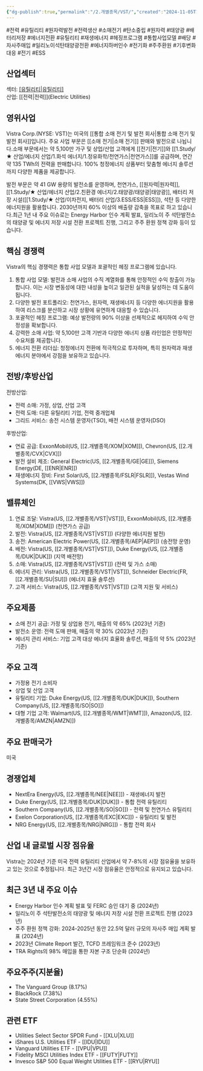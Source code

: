 ```yaml
---
{"dg-publish":true,"permalink":"/2.개별종목/VST/","created":"2024-11-05T14:49:04.251+09:00","updated":"2025-07-29T21:37:05.370+09:00"}
---
```


#전력 #유틸리티 #원자력발전 #전력생산 #소매전기 #탄소중립 #원자력 #태양광 #배터리저장 #에너지전환 #유틸리티 #재생에너지 #헤징프로그램 #통합사업모델 #배당 #자사주매입 #일리노이석탄태양광전환 #에너지하버인수 #전기화 #주주환원 #기후변화대응 #전기 #ESS 


## 산업섹터

섹터: [[유틸리티\|유틸리티]](Utilities)  
산업: [[전력\|전력]](Electric Utilities)

## 영위사업

Vistra Corp.(NYSE: VST)는 미국의 [[통합 소매 전기 및 발전 회사\|통합 소매 전기 및 발전 회사]]입니다. 주요 사업 부문은 [[소매 전기\|소매 전기]] 판매와 발전으로 나뉩니다.소매 부문에서는 약 5,100만 가구 및 상업/산업 고객에게 [[전기\|전기]]와 [[1.Study/★ 산업/에너지 산업/1.화석 에너지/1.정유화학/천연가스\|천연가스]]를 공급하며, 연간 약 135 TWh의 전력을 판매합니다. 100% 청정에너지 상품부터 맞춤형 에너지 솔루션까지 다양한 제품을 제공합니다.

발전 부문은 약 41 GW 용량의 발전소를 운영하며, 천연가스, [[원자력\|원자력]], [[1.Study/★ 산업/에너지 산업/2.친환경 에너지/2.태양광/태양광\|태양광]], 배터리 저장 시설([[1.Study/★ 산업/이차전지, 배터리 산업/3.ESS/ESS\|ESS]]), 석탄 등 다양한 에너지원을 활용합니다. 2030년까지 60% 이상의 배출량 감축을 목표로 하고 있습니다.최근 1년 내 주요 이슈로는 Energy Harbor 인수 계획 발표, 일리노이 주 석탄발전소의 태양광 및 에너지 저장 시설 전환 프로젝트 진행, 그리고 주주 환원 정책 강화 등이 있습니다.

## 핵심 경쟁력

Vistra의 핵심 경쟁력은 통합 사업 모델과 포괄적인 헤징 프로그램에 있습니다.

1. 통합 사업 모델: 발전과 소매 사업의 수직 계열화를 통해 안정적인 수익 창출이 가능합니다. 이는 시장 변동성에 대한 내성을 높이고 일관된 실적을 달성하는 데 도움이 됩니다.
2. 다양한 발전 포트폴리오: 천연가스, 원자력, 재생에너지 등 다양한 에너지원을 활용하여 리스크를 분산하고 시장 상황에 유연하게 대응할 수 있습니다.
3. 포괄적인 헤징 프로그램: 예상 발전량의 90% 이상을 선제적으로 헤지하여 수익 안정성을 확보합니다.
4. 강력한 소매 사업: 약 5,100만 고객 기반과 다양한 에너지 상품 라인업은 안정적인 수요처를 제공합니다.
5. 에너지 전환 리더십: 청정에너지 전환에 적극적으로 투자하며, 특히 원자력과 재생에너지 분야에서 강점을 보유하고 있습니다.

## 전방/후방산업

전방산업:

- 전력 소매: 가정, 상업, 산업 고객
- 전력 도매: 다른 유틸리티 기업, 전력 중개업체
- 그리드 서비스: 송전 시스템 운영자(TSO), 배전 시스템 운영자(DSO)

후방산업:

- 연료 공급: ExxonMobil(US, [[2.개별종목/XOM\|XOM]]), Chevron(US, [[2.개별종목/CVX\|CVX]])
- 발전 설비 제조: General Electric(US, [[2.개별종목/GE\|GE]]), Siemens Energy(DE, [[ENR\|ENR]])
- 재생에너지 장비: First Solar(US, [[2.개별종목/FSLR\|FSLR]]), Vestas Wind Systems(DK, [[VWS\|VWS]])

## 밸류체인

1. 연료 조달: Vistra(US, [[2.개별종목/VST\|VST]]), ExxonMobil(US, [[2.개별종목/XOM\|XOM]]) (천연가스 공급)
2. 발전: Vistra(US, [[2.개별종목/VST\|VST]]) (다양한 에너지원 발전)
3. 송전: American Electric Power(US, [[2.개별종목/AEP\|AEP]]) (송전망 운영)
4. 배전: Vistra(US, [[2.개별종목/VST\|VST]]), Duke Energy(US, [[2.개별종목/DUK\|DUK]]) (지역 배전망)
5. 소매: Vistra(US, [[2.개별종목/VST\|VST]]) (전력 및 가스 소매)
6. 에너지 관리: Vistra(US, [[2.개별종목/VST\|VST]]), Schneider Electric(FR, [[2.개별종목/SU\|SU]]) (에너지 효율 솔루션)
7. 고객 서비스: Vistra(US, [[2.개별종목/VST\|VST]]) (고객 지원 및 서비스)

## 주요제품

- 소매 전기 공급: 가정 및 상업용 전기, 매출의 약 65% (2023년 기준)
- 발전소 운영: 전력 도매 판매, 매출의 약 30% (2023년 기준)
- 에너지 관리 서비스: 기업 고객 대상 에너지 효율화 솔루션, 매출의 약 5% (2023년 기준)

## 주요 고객

- 가정용 전기 소비자
- 상업 및 산업 고객
- 유틸리티 기업: Duke Energy(US, [[2.개별종목/DUK\|DUK]]), Southern Company(US, [[2.개별종목/SO\|SO]])
- 대형 기업 고객: Walmart(US, [[2.개별종목/WMT\|WMT]]), Amazon(US, [[2.개별종목/AMZN\|AMZN]])

## 주요 판매국가

미국

## 경쟁업체

- NextEra Energy(US, [[2.개별종목/NEE\|NEE]]) - 재생에너지 발전
- Duke Energy(US, [[2.개별종목/DUK\|DUK]]) - 통합 전력 유틸리티
- Southern Company(US, [[2.개별종목/SO\|SO]]) - 전력 및 천연가스 유틸리티
- Exelon Corporation(US, [[2.개별종목/EXC\|EXC]]) - 유틸리티 및 발전
- NRG Energy(US, [[2.개별종목/NRG\|NRG]]) - 통합 전력 회사

## 산업 내 글로벌 시장 점유율

Vistra는 2024년 기준 미국 전력 유틸리티 산업에서 약 7-8%의 시장 점유율을 보유하고 있는 것으로 추정됩니다. 최근 3년간 시장 점유율은 안정적으로 유지되고 있습니다.

## 최근 3년 내 주요 이슈

- Energy Harbor 인수 계획 발표 및 FERC 승인 대기 중 (2024년)
- 일리노이 주 석탄발전소의 태양광 및 에너지 저장 시설 전환 프로젝트 진행 (2023년)
- 주주 환원 정책 강화: 2024-2025년 동안 22.5억 달러 규모의 자사주 매입 계획 발표 (2024년)
- 2023년 Climate Report 발간, TCFD 프레임워크 준수 (2023년)
- TRA Rights의 98% 매입을 통한 자본 구조 단순화 (2024년)

## 주요주주(지분율)

- The Vanguard Group (8.17%)
- BlackRock (7.38%)
- State Street Corporation (4.55%)

## 관련 ETF

- Utilities Select Sector SPDR Fund - [[XLU\|XLU]]
- iShares U.S. Utilities ETF - [[IDU\|IDU]]
- Vanguard Utilities ETF - [[VPU\|VPU]]
- Fidelity MSCI Utilities Index ETF - [[FUTY\|FUTY]]
- Invesco S&P 500 Equal Weight Utilities ETF - [[RYU\|RYU]]